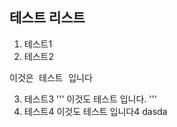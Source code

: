 ## 테스트 리스트
1. 테스트1
2. 테스트2
<pre>이것은 테스트 입니다</pre>
3. 테스트3
'''
이것도 테스트 입니다.
'''
4. 테스트4
    이것도 테스트 입니다4
    dasda
